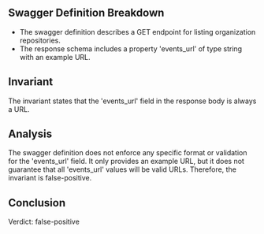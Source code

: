 ## Swagger Definition Breakdown
- The swagger definition describes a GET endpoint for listing organization repositories.
- The response schema includes a property 'events_url' of type string with an example URL.

## Invariant
The invariant states that the 'events_url' field in the response body is always a URL.

## Analysis
The swagger definition does not enforce any specific format or validation for the 'events_url' field. It only provides an example URL, but it does not guarantee that all 'events_url' values will be valid URLs. Therefore, the invariant is false-positive.

## Conclusion
Verdict: false-positive
